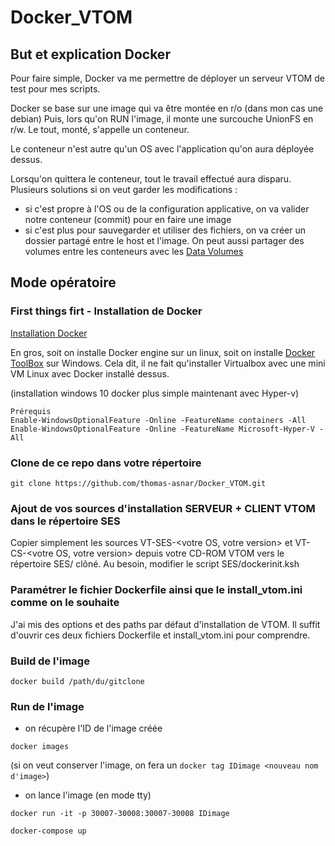 # Docker_VTOM

## But et explication Docker
Pour faire simple, Docker va me permettre de déployer un serveur VTOM de test pour mes scripts.

Docker se base sur une image qui va être montée en r/o (dans mon cas une debian)
Puis, lors qu'on RUN l'image, il monte une surcouche UnionFS en r/w.
Le tout, monté, s'appelle un conteneur.

Le conteneur n'est autre qu'un OS avec l'application qu'on aura déployée dessus.

Lorsqu'on quittera le conteneur, tout le travail effectué aura disparu. 
Plusieurs solutions si on veut garder les modifications :
* si c'est propre à l'OS ou de la configuration applicative, on va valider notre conteneur (commit) pour en faire une image
* si c'est plus pour sauvegarder et utiliser des fichiers, on va créer un dossier partagé entre le host et l'image. On peut aussi partager des volumes entre les conteneurs avec les [Data Volumes](https://docs.docker.com/userguide/dockervolumes)
 
## Mode opératoire

### First things firt - Installation de Docker
[Installation Docker](https://docs.docker.com/installation)

En gros, soit on installe Docker engine sur un linux, soit on installe [Docker ToolBox](https://www.docker.com/toolbox) sur Windows. Cela dit, il ne fait qu'installer Virtualbox avec une mini VM Linux avec Docker installé dessus.

(installation windows 10 docker plus simple maintenant avec Hyper-v)

```
Prérequis
Enable-WindowsOptionalFeature -Online -FeatureName containers -All
Enable-WindowsOptionalFeature -Online -FeatureName Microsoft-Hyper-V -All
```

### Clone de ce repo dans votre répertoire 
`git clone https://github.com/thomas-asnar/Docker_VTOM.git`

### Ajout de vos sources d'installation SERVEUR + CLIENT VTOM dans le répertoire SES

Copier simplement les sources VT-SES-&lt;votre OS, votre version&gt; et VT-CS-&lt;votre OS, votre version&gt; depuis votre CD-ROM VTOM vers le répertoire SES/ clôné.
Au besoin, modifier le script SES/dockerinit.ksh 

### Paramétrer le fichier Dockerfile ainsi que le install_vtom.ini comme on le souhaite

J'ai mis des options et des paths par défaut d'installation de VTOM. Il suffit d'ouvrir ces deux fichiers Dockerfile et install_vtom.ini pour comprendre.

### Build de l'image

`docker build /path/du/gitclone`

### Run de l'image

* on récupère l'ID de l'image créée 

`docker images`

(si on veut conserver l'image, on fera un `docker tag IDimage <nouveau nom d'image>`)

* on lance l'image (en mode tty)

`docker run -it -p 30007-30008:30007-30008 IDimage`

`docker-compose up`


